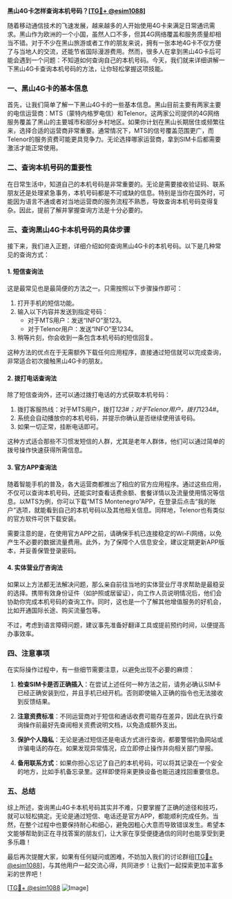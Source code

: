 **黑山4G卡怎样查询本机号码？[[TG💪+ @esim1088](https://t.me/s/esim1088)]**

随着移动通信技术的飞速发展，越来越多的人开始使用4G卡来满足日常通讯需求。黑山作为欧洲的一个小国，虽然人口不多，但其4G网络覆盖和服务质量却相当不错。对于不少在黑山旅游或者工作的朋友来说，拥有一张本地4G卡不仅方便了与当地人的交流，还能节省国际漫游费用。然而，很多人在拿到黑山4G卡后可能会遇到一个问题：不知道如何查询自己的本机号码。今天，我们就来详细讲解一下黑山4G卡查询本机号码的方法，让你轻松掌握这项技能。

### **一、黑山4G卡的基本信息**

首先，让我们简单了解一下黑山4G卡的一些基本信息。黑山目前主要有两家主要的电信运营商：MTS（蒙特内格罗电信）和Telenor。这两家公司提供的4G网络服务覆盖了黑山的主要城市和部分乡村地区。如果你计划在黑山长期居住或频繁往来，选择合适的运营商非常重要。通常情况下，MTS的信号覆盖范围更广，而Telenor的服务资费可能更具竞争力。无论选择哪家运营商，拿到SIM卡后都需要激活才能正常使用。

### **二、查询本机号码的重要性**

在日常生活中，知道自己的本机号码是非常重要的。无论是需要接收验证码、联系朋友还是处理紧急事务，本机号码都是不可或缺的信息。特别是当你在国外时，可能因为语言不通或者对当地运营商的服务流程不熟悉，导致查询本机号码变得复杂。因此，提前了解并掌握查询方法是十分必要的。

### **三、查询黑山4G卡本机号码的具体步骤**

接下来，我们进入正题，详细介绍如何查询黑山4G卡的本机号码。以下是几种常见的查询方式：

#### **1. 短信查询法**

这是最常见也是最简便的方法之一。只需按照以下步骤操作即可：

1. 打开手机的短信功能。
2. 输入以下内容并发送到指定号码：
   - 对于MTS用户：发送“INFO”至123。
   - 对于Telenor用户：发送“INFO”至1234。
3. 稍等片刻，你会收到一条包含本机号码的短信回复。

这种方法的优点在于无需额外下载任何应用程序，直接通过短信就可以完成查询，非常适合初次接触黑山4G卡的朋友。

#### **2. 拨打电话查询法**

除了短信查询外，还可以通过拨打电话的方式获取本机号码：

1. 拨打客服热线：对于MTS用户，拨打*123#；对于Telenor用户，拨打*1234#。
2. 系统会自动播放你的本机号码，并提示你确认是否继续使用该号码。
3. 如果一切正常，挂断电话即可。

这种方式适合那些不习惯发短信的人群，尤其是老年人群体，他们可以通过简单的拨号操作快速获得所需信息。

#### **3. 官方APP查询法**

随着智能手机的普及，各大运营商都推出了相应的官方应用程序。通过这些应用，不仅可以查询本机号码，还能实时查看话费余额、套餐详情以及流量使用情况等信息。以MTS为例，你可以下载“MTS Montenegro”APP，在登录后点击“我的账户”选项，就能看到自己的本机号码以及其他相关信息。同样地，Telenor也有类似的官方软件可供下载安装。

需要注意的是，在使用官方APP之前，请确保手机已连接稳定的Wi-Fi网络，以免产生不必要的数据流量费用。此外，为了保障个人信息安全，建议定期更新APP版本，并妥善保管登录密码。

#### **4. 实体营业厅咨询法**

如果以上方法都无法解决问题，那么亲自前往当地的实体营业厅寻求帮助是最稳妥的选择。携带有效身份证件（如护照或居留证），向工作人员说明情况后，他们会协助你完成本机号码的查询工作。同时，这也是一个了解其他增值服务的好机会，比如开通国际长途、购买流量包等。

不过，考虑到语言障碍问题，建议事先准备好翻译工具或提前预约时间，以便提高办事效率。

### **四、注意事项**

在实际操作过程中，有一些细节需要注意，以避免出现不必要的麻烦：

1. **检查SIM卡是否正确插入**：在尝试上述任何一种方法之前，请务必确认SIM卡已经正确安装到位，并且手机已经开机。否则即使输入正确的指令也无法接收到反馈结果。
   
2. **注意资费标准**：不同运营商对于短信和通话收费可能存在差异，因此在执行查询操作前最好先查阅相关资费说明文档，以免造成额外支出。

3. **保护个人隐私**：无论是通过短信还是电话方式进行查询，都要警惕钓鱼网站或诈骗电话的存在。如果发现异常情况，应立即停止操作并向相关部门举报。

4. **备用联系方式**：如果你担心忘记了自己的本机号码，可以将其记录在一个安全的地方，比如手机备忘录里。这样即使将来更换设备也能迅速找回重要信息。

### **五、总结**

综上所述，查询黑山4G卡本机号码其实并不难，只要掌握了正确的途径和技巧，就可以轻松搞定。无论是通过短信、电话还是官方APP，都能顺利完成任务。当然，在整个过程中也要保持耐心和细心，避免因粗心大意而导致错误发生。希望本文能够帮助到正在寻找答案的朋友们，让大家在享受便捷通信的同时也能享受到更多乐趣！

最后再次提醒大家，如果有任何疑问或困难，不妨加入我们的讨论群组[[TG💪+ @esim1088](https://t.me/s/esim1088)]，与其他用户一起交流心得，共同进步！让我们一起探索更加丰富多彩的世界吧！

[[TG💪+ @esim1088](https://t.me/s/esim1088) ![Image](https://i.postimg.cc/4NQfJmqS/Snipaste-2025-05-13-00-14-12.png)]
